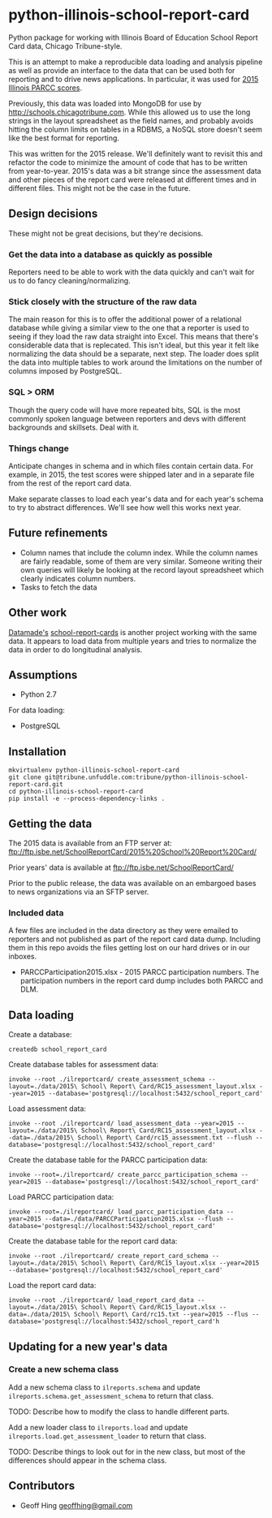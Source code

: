 python-illinois-school-report-card
==================================

Python package for working with Illinois Board of Education School Report Card data, Chicago Tribune-style.

This is an attempt to make a reproducible data loading and analysis pipeline as well
as provide an interface to the data that can be used both for reporting and to
drive news applications.  In particular, it was used for [2015 Illinois PARCC scores](http://apps.chicagotribune.com/news/local/parcc-scores-2015/).

Previously, this data was loaded into MongoDB for use by http://schools.chicagotribune.com.  While this allowed us to use the long strings in the layout spreadsheet as the field names, and probably avoids hitting the column limits on tables in a RDBMS, a NoSQL store doesn't seem like the best format for reporting.

This was written for the 2015 release.  We'll definitely want to revisit this and refactor the code to minimize the amount of code that has to be written from year-to-year. 2015's data was a bit strange since the assessment data and other pieces of the report card were released at different times and in different files.  This might not be the case in the future. 

Design decisions
----------------

These might not be great decisions, but they're decisions.

### Get the data into a database as quickly as possible

Reporters need to be able to work with the data quickly and can't wait for us to do fancy cleaning/normalizing.

### Stick closely with the structure of the raw data 

The main reason for this is to offer the additional power of a relational database while giving a similar view to the one that a reporter is used to seeing if they load the raw data straight into Excel.  This means that there's considerable data that is replecated.  This isn't ideal, but this year it felt like normalizing the data should be a separate, next step.  The loader does split the data into multiple tables to work around the limitations on the number of columns imposed by PostgreSQL.

###  SQL > ORM

Though the query code will have more repeated bits, SQL is the most commonly spoken language between reporters and devs with different backgrounds and skillsets.  Deal with it.

### Things change

Anticipate changes in schema and in which files contain certain data.  For example, in 2015, the test scores were shipped later and in a separate file from the rest of the report card data.

Make separate classes to load each year's data and for each year's schema to try to abstract differences.  We'll see how well this works next year.

Future refinements
------------------ 

* Column names that include the column index.  While the column names are fairly readable, some of them are very similar.  Someone writing their own queries will likely be looking at the record layout spreadsheet which clearly indicates column numbers. 
* Tasks to fetch the data

Other work
----------

[Datamade's](https://github.com/datamade/) [school-report-cards](https://github.com/datamade/school-report-cards) is another project working with the same data.  It appears to load data from multiple years and tries to normalize the data in order to do longitudinal analysis.


Assumptions
-----------

* Python 2.7

For data loading:

* PostgreSQL

Installation
------------

    mkvirtualenv python-illinois-school-report-card
    git clone git@tribune.unfuddle.com:tribune/python-illinois-school-report-card.git
    cd python-illinois-school-report-card
    pip install -e --process-dependency-links .

Getting the data
----------------

The 2015 data is available from an FTP server at: ftp://ftp.isbe.net/SchoolReportCard/2015%20School%20Report%20Card/

Prior years' data is available at ftp://ftp.isbe.net/SchoolReportCard/ 

Prior to the public release, the data was available on an embargoed bases to news organizations via an SFTP server.

### Included data

A few files are included in the data directory as they were emailed to reporters and not published as part of the report card data dump.  Including them in this repo avoids the files getting lost on our hard drives or in our inboxes.

* PARCCParticipation2015.xlsx - 2015 PARCC participation numbers.  The participation numbers in the report card dump includes both PARCC and DLM.

Data loading
------------

Create a database:

    createdb school_report_card

Create database tables for assessment data:

    invoke --root ./ilreportcard/ create_assessment_schema --layout=./data/2015\ School\ Report\ Card/RC15_assessment_layout.xlsx --year=2015 --database='postgresql://localhost:5432/school_report_card'

Load assessment data:

    invoke --root ./ilreportcard/ load_assessment_data --year=2015 --layout=./data/2015\ School\ Report\ Card/RC15_assessment_layout.xlsx --data=./data/2015\ School\ Report\ Card/rc15_assessment.txt --flush --database='postgresql://localhost:5432/school_report_card'

Create the database table for the PARCC participation data:

    invoke --root=./ilreportcard/ create_parcc_participation_schema --year=2015 --database='postgresql://localhost:5432/school_report_card'

Load PARCC participation data:

    invoke --root=./ilreportcard/ load_parcc_participation_data --year=2015 --data=./data/PARCCParticipation2015.xlsx --flush --database='postgresql://localhost:5432/school_report_card'

Create the database table for the report card data:

    invoke --root ./ilreportcard/ create_report_card_schema --layout=./data/2015\ School\ Report\ Card/RC15_layout.xlsx --year=2015 --database='postgresql://localhost:5432/school_report_card'

Load the report card data:

    invoke --root ./ilreportcard/ load_report_card_data --layout=./data/2015\ School\ Report\ Card/RC15_layout.xlsx --data=./data/2015\ School\ Report\ Card/rc15.txt --year=2015 --flus --database='postgresql://localhost:5432/school_report_card'h
    
Updating for a new year's data
------------------------------

### Create a new schema class

Add a new schema class to `ilreports.schema` and update `ilreports.schema.get_assessment_schema` to return that class.

TODO: Describe how to modify the class to handle different parts.

Add a new loader class to `ilreports.load` and update `ilreports.load.get_assessment_loader` to return that class.

TODO: Describe things to look out for in the new class, but most of the differences should appear in the schema class.

Contributors
------------

* Geoff Hing <geoffhing@gmail.com>
